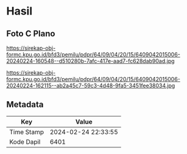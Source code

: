 # Hasil

## Foto C Plano

https://sirekap-obj-formc.kpu.go.id/bfd3/pemilu/pdpr/64/09/04/20/15/6409042015006-20240224-160548--d510280b-7afc-417e-aad7-fc628dab90ad.jpg

https://sirekap-obj-formc.kpu.go.id/bfd3/pemilu/pdpr/64/09/04/20/15/6409042015006-20240224-162115--ab2a45c7-59c3-4d48-9fa5-3451fee38034.jpg


## Metadata

| Key        | Value               |
| ---------- | ------------------- |
| Time Stamp | 2024-02-24 22:33:55 |
| Kode Dapil | 6401                |



